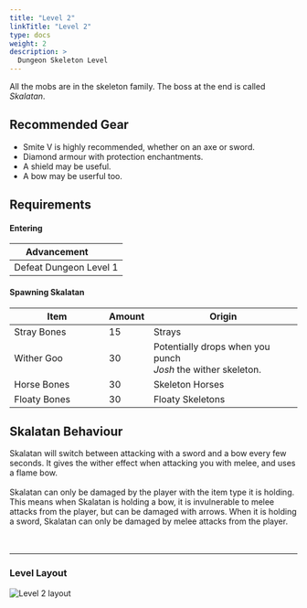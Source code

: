 ```yaml
---
title: "Level 2"
linkTitle: "Level 2"
type: docs
weight: 2
description: >
  Dungeon Skeleton Level
---
```


All the mobs are in the skeleton family. The boss at the end is called *Skalatan*. 

## Recommended Gear
- Smite V is highly recommended, whether on an axe or sword.
- Diamond armour with protection enchantments.
- A shield may be useful.
- A bow may be userful too.

## Requirements

#### Entering

| <div style="width:150px">Advancement</div>
| -------------
| Defeat Dungeon Level 1

#### Spawning Skalatan

| <div style="width:150px">Item</div> | Amount | Origin
| ------------- | -- | -----
| Stray Bones   | 15 | Strays
| Wither Goo    | 30 | <div style="max-width:300px">Potentially drops when you punch <br> *Josh* the wither skeleton. </div> 
| Horse Bones   | 30 | Skeleton Horses
| Floaty Bones  | 30 | Floaty Skeletons

## Skalatan Behaviour
Skalatan will switch between attacking with a sword and a bow every few seconds. It gives the wither effect when attacking you with melee, and uses a flame bow. <br>
<br>
Skalatan can only be damaged by the player with the item type it is holding. This means when Skalatan is holding a bow, it is invulnerable to melee attacks from the player, but can be damaged with arrows. When it is holding a sword, Skalatan can only be damaged by melee attacks from the player. 
<br>
<br>
<br>
<hr>

### Level Layout

<div class="screenshot"><img src="/images/dungeons/layout_level2.png" alt="Level 2 layout"></div>
